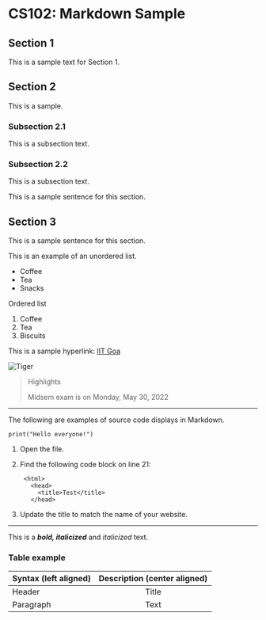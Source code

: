 # CS102: Markdown Sample

## Section 1

This is a sample text for Section 1. 

## Section 2 

This is a sample. 

### Subsection 2.1

This is a subsection text. 

### Subsection 2.2 

This is a subsection text. 

This is a sample sentence for this section. 

## Section 3 

This is a sample sentence for this section. 


This is an example of an unordered list. 
- Coffee 
- Tea 
- Snacks 

Ordered list 
1. Coffee 
2. Tea
3. Biscuits

This is a sample hyperlink: [IIT Goa](https://iitgoa.ac.in/ "IIT Goa")


![Tiger](https://en.wikipedia.org/wiki/India#/media/File:Panthera_tigris_tigris_Tidoba_20150306.jpg)

> Highlights
> 
> Midsem exam is on Monday, May 30, 2022

---

The following are examples of source code displays in Markdown. 


    print("Hello everyone!")



1. Open the file.
2. Find the following code block on line 21:

        <html>
          <head>
            <title>Test</title>
          </head>

3. Update the title to match the name of your website.

----


This is a ***bold, italicized*** and *italicized* text. 

### Table example 

| Syntax (left aligned) | Description (center aligned) |
| --- | :-----------: |
| Header | Title |
| Paragraph | Text |